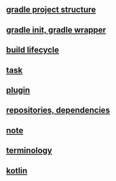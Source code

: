 ## [gradle project structure](common%20gradle%20project%20structure.md)
## [gradle init, gradle wrapper](gradle%20init,gradle-wrapper.md)
## [build lifecycle](build-lifecycle.md)
## [task](tasks%20advanced.md)
## [plugin](plugins%20advanced.md)
## [repositories, dependencies](repositories,%20dependencies.md)
## [note](note.md)
## [terminology](terminology.md)
## [kotlin](kotlin.md)
